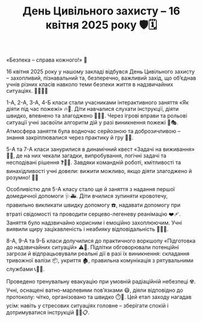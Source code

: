 ﻿---
title: День Цивільного захисту – 16 квітня 2025 року 🛡️🗓️
---

«Безпека – справа кожного!» 🚨

16 квітня 2025 року у нашому закладі відбувся День Цивільного захисту – захопливий, пізнавальний та, безперечно, важливий захід, що об’єднав учнів різних класів навколо теми безпеки життя в надзвичайних ситуаціях. 🧯🏫👨‍🚒

1-А, 2-А, 3-А, 4-Б класи стали учасниками інтерактивного заняття «Як діяти під час пожежі» 🔥🚒. Діти навчалися слухати інструкції, діяти швидко, впевнено та злагоджено 🏃‍♂️🤝. Через ігрові вправи та рольові ситуації учні засвоїли алгоритм дій у разі виникнення пожежі 🧩🎭. Атмосфера заняття була водночас серйозною та доброзичливою – знання закріплювалися через практику й гру 🎲📘.

5-А та 7-А класи занурилися в динамічний квест «Задачі на виживання» 🧭🌲, де на них чекали загадки, випробування, логічні задачі та несподівані рішення ❓🧠💡. Завдяки командній роботі, кмітливості та винахідливості учні довели: вижити можливо, якщо діяти злагоджено й розумно! 💪🛶

Особливістю для 5-А класу стало ще й заняття з надання першої домедичної допомоги 🩺🚑. Діти вчилися зупиняти кровотечу, правильно викликати швидку допомогу ☎️, надавати допомогу при втраті свідомості та проводити серцево-легеневу реанімацію ❤️‍🩹. Заняття було надзвичайно корисним і емоційно захоплюючим. Учні виявили щиру зацікавленість і неабияку відповідальність 👨‍⚕️👏.

8-А, 9-А та 9-Б класи долучилися до практичного воркшопу «Підготовка до надзвичайних ситуацій» ⚠️🧳. Підлітки обговорювали потенційні загрози й відпрацьовували реальні дії в разі їх виникнення: складання тривожної валізи 📦, укриття 🏚️, правильна комунікація з рятувальними службами 📞🧑‍🚒.

Проведено тренувальну евакуацію при умовній радіаційній небезпеці ☢️. Учні, оснащені ватно-марлевими пов’язками 😷, діяли відповідно до протоколу: чітко, організовано та швидко ⏱️🚪. Цей етап заходу нагадав усім: навіть у стресових ситуаціях головне – зберігати спокій і дотримуватися інструкцій 🧘‍♂️📋.

<slideshow />